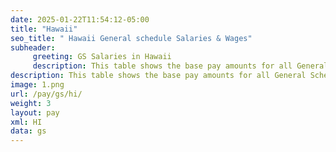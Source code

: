 ```yaml
---
date: 2025-01-22T11:54:12-05:00
title: "Hawaii"
seo_title: " Hawaii General schedule Salaries & Wages"
subheader:
     greeting: GS Salaries in Hawaii
     description: This table shows the base pay amounts for all General Schedule employees based on the 2025 GS Pay Scale, as published by the Office of Personnel Management.
description: This table shows the base pay amounts for all General Schedule employees based on the 2025 GS Pay Scale, as published by the Office of Personnel Management.
image: 1.png
url: /pay/gs/hi/
weight: 3
layout: pay
xml: HI
data: gs
---
```


